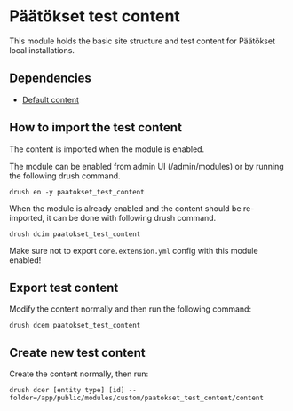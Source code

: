 # Päätökset test content

This module holds the basic site structure and test content for Päätökset local installations.

## Dependencies
- [Default content](https://www.drupal.org/project/default_content)

## How to import the test content

The content is imported when the module is enabled.

The module can be enabled from admin UI (/admin/modules) or by running the following drush command.

```
drush en -y paatokset_test_content
```

When the module is already enabled and the content should be re-imported, it can be done with following drush command.

```
drush dcim paatokset_test_content
```

Make sure not to export `core.extension.yml` config with this module enabled!

## Export test content

Modify the content normally and then run the following command:

```
drush dcem paatokset_test_content
```

## Create new test content

Create the content normally, then run:

```
drush dcer [entity type] [id] --folder=/app/public/modules/custom/paatokset_test_content/content
```
